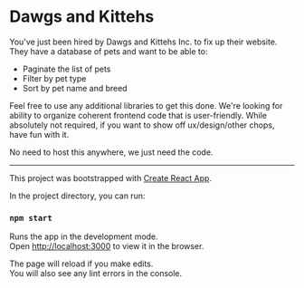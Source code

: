 # Dawgs and Kittehs

You've just been hired by Dawgs and Kittehs Inc. to fix up their website. They have a database of pets and want to be able to:

- Paginate the list of pets
- Filter by pet type
- Sort by pet name and breed

Feel free to use any additional libraries to get this done. We're looking for ability to organize coherent frontend code that is user-friendly. While absolutely not required, if you want to show off ux/design/other chops, have fun with it.

No need to host this anywhere, we just need the code.

----

This project was bootstrapped with [Create React App](https://github.com/facebook/create-react-app).

In the project directory, you can run:

### `npm start`

Runs the app in the development mode.<br>
Open [http://localhost:3000](http://localhost:3000) to view it in the browser.

The page will reload if you make edits.<br>
You will also see any lint errors in the console.